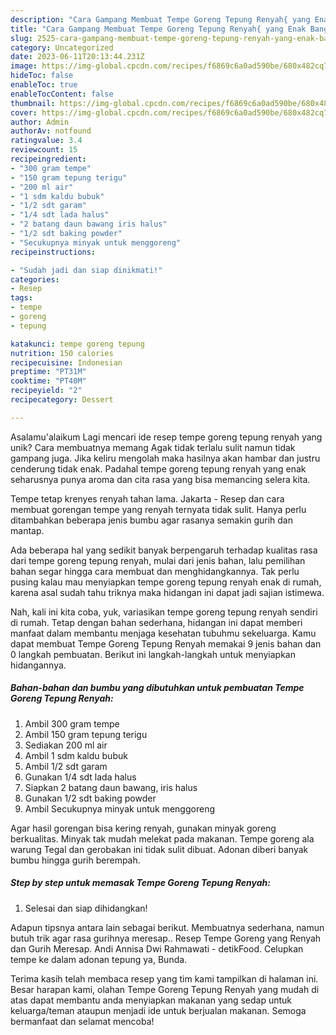 ```yaml
---
description: "Cara Gampang Membuat Tempe Goreng Tepung Renyah{ yang Enak Banget"
title: "Cara Gampang Membuat Tempe Goreng Tepung Renyah{ yang Enak Banget"
slug: 2525-cara-gampang-membuat-tempe-goreng-tepung-renyah-yang-enak-banget
category: Uncategorized
date: 2023-06-11T20:13:44.231Z
image: https://img-global.cpcdn.com/recipes/f6869c6a0ad590be/680x482cq70/tempe-goreng-tepung-renyah-foto-resep-utama.jpg
hideToc: false
enableToc: true
enableTocContent: false
thumbnail: https://img-global.cpcdn.com/recipes/f6869c6a0ad590be/680x482cq70/tempe-goreng-tepung-renyah-foto-resep-utama.jpg
cover: https://img-global.cpcdn.com/recipes/f6869c6a0ad590be/680x482cq70/tempe-goreng-tepung-renyah-foto-resep-utama.jpg
author: Admin
authorAv: notfound
ratingvalue: 3.4
reviewcount: 15
recipeingredient:
- "300 gram tempe"
- "150 gram tepung terigu"
- "200 ml air"
- "1 sdm kaldu bubuk"
- "1/2 sdt garam"
- "1/4 sdt lada halus"
- "2 batang daun bawang iris halus"
- "1/2 sdt baking powder"
- "Secukupnya minyak untuk menggoreng"
recipeinstructions:

- "Sudah jadi dan siap dinikmati!"
categories:
- Resep
tags:
- tempe
- goreng
- tepung

katakunci: tempe goreng tepung 
nutrition: 150 calories
recipecuisine: Indonesian
preptime: "PT31M"
cooktime: "PT40M"
recipeyield: "2"
recipecategory: Dessert

---
```



Asalamu'alaikum Lagi mencari ide resep tempe goreng tepung renyah yang unik? Cara membuatnya memang Agak tidak terlalu sulit namun tidak gampang juga. Jika keliru mengolah maka hasilnya akan hambar dan justru cenderung tidak enak. Padahal tempe goreng tepung renyah yang enak seharusnya punya aroma dan cita rasa yang bisa memancing selera kita.


Tempe tetap krenyes renyah tahan lama. Jakarta - Resep dan cara membuat gorengan tempe yang renyah ternyata tidak sulit. Hanya perlu ditambahkan beberapa jenis bumbu agar rasanya semakin gurih dan mantap.

Ada beberapa hal yang sedikit banyak berpengaruh terhadap kualitas rasa dari tempe goreng tepung renyah, mulai dari jenis bahan, lalu pemilihan bahan segar hingga cara membuat dan menghidangkannya. Tak perlu pusing kalau mau menyiapkan tempe goreng tepung renyah enak di rumah, karena asal sudah tahu triknya maka hidangan ini dapat jadi sajian istimewa.


Nah, kali ini kita coba, yuk, variasikan tempe goreng tepung renyah sendiri di rumah. Tetap dengan bahan sederhana, hidangan ini dapat memberi manfaat dalam membantu menjaga kesehatan tubuhmu sekeluarga. Kamu dapat membuat Tempe Goreng Tepung Renyah memakai 9 jenis bahan dan 0 langkah pembuatan. Berikut ini langkah-langkah untuk menyiapkan hidangannya.

<!--inarticleads1-->

##### Bahan-bahan dan bumbu yang dibutuhkan untuk pembuatan Tempe Goreng Tepung Renyah:

1. Ambil 300 gram tempe
1. Ambil 150 gram tepung terigu
1. Sediakan 200 ml air
1. Ambil 1 sdm kaldu bubuk
1. Ambil 1/2 sdt garam
1. Gunakan 1/4 sdt lada halus
1. Siapkan 2 batang daun bawang, iris halus
1. Gunakan 1/2 sdt baking powder
1. Ambil Secukupnya minyak untuk menggoreng


Agar hasil gorengan bisa kering renyah, gunakan minyak goreng berkualitas. Minyak tak mudah melekat pada makanan. Tempe goreng ala warung Tegal dan gerobakan ini tidak sulit dibuat. Adonan diberi banyak bumbu hingga gurih berempah. 

<!--inarticleads2-->

##### Step by step untuk memasak Tempe Goreng Tepung Renyah:


1. Selesai dan siap dihidangkan!

Adapun tipsnya antara lain sebagai berikut. Membuatnya sederhana, namun butuh trik agar rasa gurihnya meresap.. Resep Tempe Goreng yang Renyah dan Gurih Meresap. Andi Annisa Dwi Rahmawati - detikFood. Celupkan tempe ke dalam adonan tepung ya, Bunda. 

Terima kasih telah membaca resep yang tim kami tampilkan di halaman ini. Besar harapan kami, olahan Tempe Goreng Tepung Renyah yang mudah di atas dapat membantu anda menyiapkan makanan yang sedap untuk keluarga/teman ataupun menjadi ide untuk berjualan makanan. Semoga bermanfaat dan selamat mencoba!

